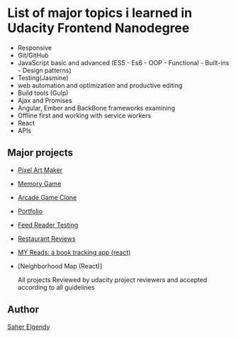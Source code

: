# List of major topics i learned in Udacity Frontend Nanodegree

* Responsive
* Git/GitHub
* JavaScript basic and advanced (ES5 - Es6 - OOP - Functional - Built-ins - Design patterns)
* Testing(Jasmine)
* web automation and optimization and productive editing
* Build tools (Gulp)
* Ajax and Promises
* Angular, Ember and BackBone frameworks examining
* Offline first and working with service workers
* React
* APIs

## Major projects

* [Pixel Art Maker][1]

 [1]: https://github.com/saher-elgendy/Pixel-Art-Maker-Project 'Pixel Art Maker'

* [Memory Game][2]

[2]: https://github.com/saher-elgendy/memory-game-project 'Memory Game'

* [Arcade Game Clone][3]

 [3]: https://github.com/saher-elgendy/Arcade-game-clone   'Arcade Game Clone'

* [Portfolio][4]

 [4]: https://github.com/saher-elgendy/My-portfolio 'Portfolio'

* [Feed Reader Testing][5]
 
 [5]: https://github.com/saher-elgendy/Udacity-feed-reader-testing   'Feed Reader Testing'

* [Restaurant Reviews][6]

  [6]: https://github.com/saher-elgendy/Restaurant-Review      'Restaurant Reviews'

* [MY Reads: a book tracking app (react)][7]

  [7]: https://github.com/saher-elgendy/MY-reads-book-tracking-app-  'Myreads'

* [Neighborhood Map (React)]

  [8]: https://github.com/saher-elgendy/Neighborhood-Map-React-

  All projects Reviewed by udacity project reviewers and accepted according to all guidelines

## Author

[Saher Elgendy][7]

[7]: https://github.com/saher-elgendy            "Saher Elgendy"  


